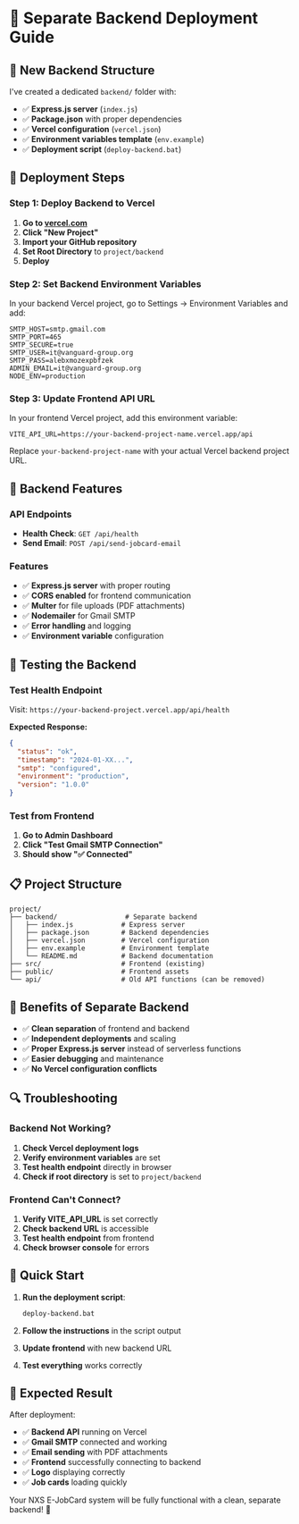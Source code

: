 # 🚀 Separate Backend Deployment Guide

## 📁 **New Backend Structure**

I've created a dedicated `backend/` folder with:
- ✅ **Express.js server** (`index.js`)
- ✅ **Package.json** with proper dependencies
- ✅ **Vercel configuration** (`vercel.json`)
- ✅ **Environment variables template** (`env.example`)
- ✅ **Deployment script** (`deploy-backend.bat`)

## 🚀 **Deployment Steps**

### **Step 1: Deploy Backend to Vercel**

1. **Go to [vercel.com](https://vercel.com)**
2. **Click "New Project"**
3. **Import your GitHub repository**
4. **Set Root Directory** to `project/backend`
5. **Deploy**

### **Step 2: Set Backend Environment Variables**

In your backend Vercel project, go to Settings → Environment Variables and add:
```
SMTP_HOST=smtp.gmail.com
SMTP_PORT=465
SMTP_SECURE=true
SMTP_USER=it@vanguard-group.org
SMTP_PASS=alebxmozexpbfzek
ADMIN_EMAIL=it@vanguard-group.org
NODE_ENV=production
```

### **Step 3: Update Frontend API URL**

In your frontend Vercel project, add this environment variable:
```
VITE_API_URL=https://your-backend-project-name.vercel.app/api
```

Replace `your-backend-project-name` with your actual Vercel backend project URL.

## 🔧 **Backend Features**

### **API Endpoints**
- **Health Check**: `GET /api/health`
- **Send Email**: `POST /api/send-jobcard-email`

### **Features**
- ✅ **Express.js server** with proper routing
- ✅ **CORS enabled** for frontend communication
- ✅ **Multer** for file uploads (PDF attachments)
- ✅ **Nodemailer** for Gmail SMTP
- ✅ **Error handling** and logging
- ✅ **Environment variable** configuration

## 🧪 **Testing the Backend**

### **Test Health Endpoint**
Visit: `https://your-backend-project.vercel.app/api/health`

**Expected Response:**
```json
{
  "status": "ok",
  "timestamp": "2024-01-XX...",
  "smtp": "configured",
  "environment": "production",
  "version": "1.0.0"
}
```

### **Test from Frontend**
1. **Go to Admin Dashboard**
2. **Click "Test Gmail SMTP Connection"**
3. **Should show "✅ Connected"**

## 📋 **Project Structure**

```
project/
├── backend/                 # Separate backend
│   ├── index.js            # Express server
│   ├── package.json        # Backend dependencies
│   ├── vercel.json         # Vercel configuration
│   ├── env.example         # Environment template
│   └── README.md           # Backend documentation
├── src/                    # Frontend (existing)
├── public/                 # Frontend assets
└── api/                    # Old API functions (can be removed)
```

## 🎯 **Benefits of Separate Backend**

- ✅ **Clean separation** of frontend and backend
- ✅ **Independent deployments** and scaling
- ✅ **Proper Express.js server** instead of serverless functions
- ✅ **Easier debugging** and maintenance
- ✅ **No Vercel configuration conflicts**

## 🔍 **Troubleshooting**

### **Backend Not Working?**
1. **Check Vercel deployment logs**
2. **Verify environment variables** are set
3. **Test health endpoint** directly in browser
4. **Check if root directory** is set to `project/backend`

### **Frontend Can't Connect?**
1. **Verify VITE_API_URL** is set correctly
2. **Check backend URL** is accessible
3. **Test health endpoint** from frontend
4. **Check browser console** for errors

## 🚀 **Quick Start**

1. **Run the deployment script**:
   ```bash
   deploy-backend.bat
   ```

2. **Follow the instructions** in the script output

3. **Update frontend** with new backend URL

4. **Test everything** works correctly

## 🎉 **Expected Result**

After deployment:
- ✅ **Backend API** running on Vercel
- ✅ **Gmail SMTP** connected and working
- ✅ **Email sending** with PDF attachments
- ✅ **Frontend** successfully connecting to backend
- ✅ **Logo** displaying correctly
- ✅ **Job cards** loading quickly

Your NXS E-JobCard system will be fully functional with a clean, separate backend! 🚀
